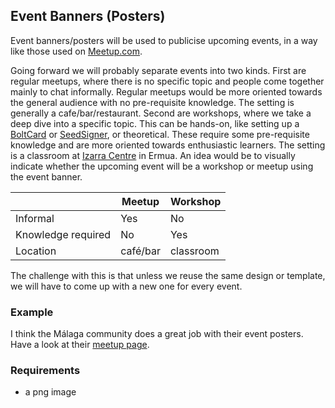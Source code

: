 ## Event Banners (Posters)
Event banners/posters will be used to publicise upcoming events, in a way like those used on [Meetup.com](https://meetup.com). 

Going forward we will probably separate events into two kinds. First are regular meetups, where there is no specific topic and people come together mainly to chat informally. Regular meetups would be more oriented towards the general audience with no pre-requisite knowledge. The setting is generally a cafe/bar/restaurant. Second are workshops, where we take a deep dive into a specific topic. This can be hands-on, like setting up a [BoltCard](./06-boltcard.md) or [SeedSigner](./07-seedsigner.md), or theoretical. These require some pre-requisite knowledge and are more oriented towards enthusiastic learners. The setting is a classroom at [Izarra Centre](https://www.izarracentre.com/) in Ermua. An idea would be to visually indicate whether the upcoming event will be a workshop or meetup using the event banner. 

||Meetup|Workshop|
|--|--|--|
|Informal|Yes|No|
|Knowledge required|No|Yes|
|Location|café/bar|classroom|

The challenge with this is that unless we reuse the same design or template, we will have to come up with a new one for every event.  

### Example
I think the Málaga community does a great job with their event posters. Have a look at their [meetup page](https://malaga2140.xyz/Meetups-2f46b451e82b43c883f3fbefc8037bbb).

### Requirements
- a png image
